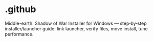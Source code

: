 # .github
Middle-earth: Shadow of War Installer for Windows — step‑by‑step installer/launcher guide: link launcher, verify files, move install, tune performance.
